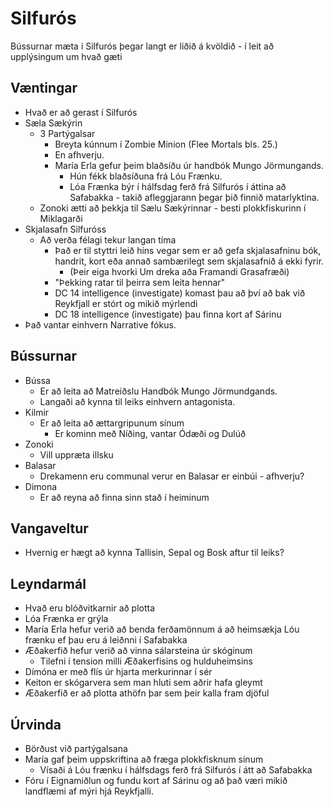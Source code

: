 # Silfurós
Bússurnar mæta i Silfurós þegar langt er liðið á kvöldið - í leit að 
upplýsingum um hvað gæti 

## Væntingar
- Hvað er að gerast í Silfurós
- Sæla Sækýrin
  - 3 Partýgalsar 
    - Breyta kúnnum í Zombie Minion (Flee Mortals bls. 25.)
    - En afhverju.
    - María Erla gefur þeim blaðsíðu úr handbók Mungo Jörmungands.
      - Hún fékk blaðsíðuna frá Lóu Frænku.
      - Lóa Frænka býr í hálfsdag ferð frá Silfurós í áttina að Safabakka - 
        takið afleggjarann þegar þið finnið matarlyktina.
  - Zonoki ætti að þekkja til Sælu Sækýrinnar - besti plokkfiskurinn í 
    Miklagarði
- Skjalasafn Silfuróss
  - Að verða félagi tekur langan tíma
    - Það er til styttri leið hins vegar sem er að gefa skjalasafninu bók, 
      handrit, kort eða annað sambærilegt sem skjalasafnið á ekki fyrir.
      - (Þeir eiga hvorki Um dreka aða Framandi Grasafræði)
    - "Þekking ratar til þeirra sem leita hennar"
    - DC 14 intelligence (investigate) komast þau að því að bak við Reykfjall 
      er stórt og mikið mýrlendi
    - DC 18 intelligence (investigate) þau finna kort af Sárinu
- Það vantar einhvern Narrative fókus.

## Bússurnar
- Bússa
  - Er að leita að Matreiðslu Handbók Mungo Jörmundgands.
  - Langaði að kynna til leiks einhvern antagonista.
- Kilmir
  - Er að leita að ættargripunum sínum 
    - Er kominn með Níðing, vantar Ódæði og Dulúð
- Zonoki
  - Vill uppræta illsku
- Balasar
  - Drekamenn eru communal verur en Balasar er einbúi - afhverju?
- Dimona
  - Er að reyna að finna sinn stað í heiminum

## Vangaveltur
- Hvernig er hægt að kynna Tallisin, Sepal og Bosk aftur til leiks?

## Leyndarmál
- Hvað eru blóðvitkarnir að plotta
- Lóa Frænka er grýla
- María Erla hefur verið að benda ferðamönnum á að heimsækja Lóu frænku ef þau
  eru á leiðnni í Safabakka
- Æðakerfið hefur verið að vinna sálarsteina úr skóginum
  - Tilefni í tension milli Æðakerfisins og hulduheimsins
- Dímóna er með flís úr hjarta merkurinnar í sér
- Keiton er skógarvera sem man hluti sem aðrir hafa gleymt
- Æðakerfið er að plotta athöfn þar sem þeir kalla fram djöful

## Úrvinda
- Börðust við partýgalsana
- María gaf þeim uppskriftina að fræga plokkfisknum sínum
  - Vísaði á Lóu frænku í hálfsdags ferð frá Silfurós í átt að Safabakka
- Fóru í Eignamiðlun og fundu kort af Sárinu og að það væri mikið landflæmi af 
  mýri hjá Reykfjalli.